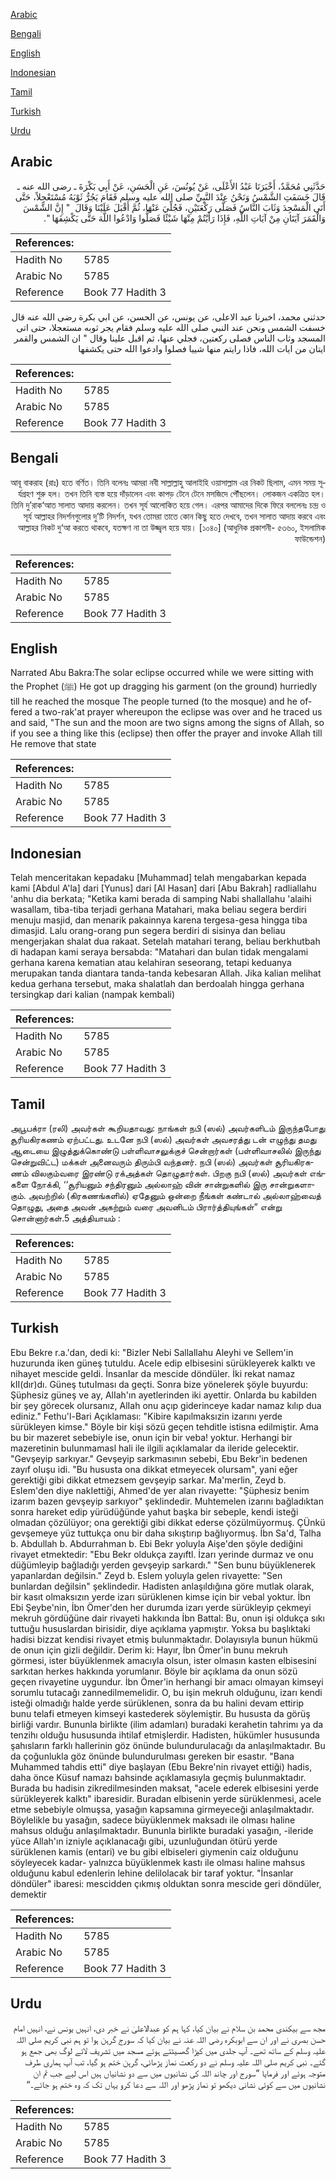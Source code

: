 [Arabic](#arabic)

[Bengali](#bengali)

[English](#english)

[Indonesian](#indonesian)

[Tamil](#tamil)

[Turkish](#turkish)

[Urdu](#urdu)

## Arabic


<div dir="rtl" lang="ar" style={{fontSize:'larger',backgroundColor:'#f8f9fa',padding:20}}>
حَدَّثَنِي مُحَمَّدٌ، أَخْبَرَنَا عَبْدُ الأَعْلَى، عَنْ يُونُسَ، عَنِ الْحَسَنِ، عَنْ أَبِي بَكْرَةَ ـ رضى الله عنه ـ قَالَ خَسَفَتِ الشَّمْسُ وَنَحْنُ عِنْدَ النَّبِيِّ صلى الله عليه وسلم فَقَامَ يَجُرُّ ثَوْبَهُ مُسْتَعْجِلاً، حَتَّى أَتَى الْمَسْجِدَ وَثَابَ النَّاسُ فَصَلَّى رَكْعَتَيْنِ، فَجُلِّيَ عَنْهَا، ثُمَّ أَقْبَلَ عَلَيْنَا وَقَالَ ‏ "‏ إِنَّ الشَّمْسَ وَالْقَمَرَ آيَتَانِ مِنْ آيَاتِ اللَّهِ، فَإِذَا رَأَيْتُمْ مِنْهَا شَيْئًا فَصَلُّوا وَادْعُوا اللَّهَ حَتَّى يَكْشِفَهَا ‏"‏‏.‏
</div>
<div style={{backgroundColor:'#f8f9fa',padding:20, marginBottom: 10}}><table> <thead> <tr> <th>References:</th> <th></th> </tr> </thead> <tbody><tr><td>Hadith No</td><td>5785</td></tr><tr><td>Arabic No</td><td>5785</td></tr><tr><td>Reference</td><td>Book 77 Hadith 3</td></tr></tbody></table></div>


<div dir="rtl" lang="ar" style={{fontSize:'larger',backgroundColor:'#f8f9fa',padding:20}}>
حدثني محمد، اخبرنا عبد الاعلى، عن يونس، عن الحسن، عن ابي بكرة رضى الله عنه قال خسفت الشمس ونحن عند النبي صلى الله عليه وسلم فقام يجر ثوبه مستعجلا، حتى اتى المسجد وثاب الناس فصلى ركعتين، فجلي عنها، ثم اقبل علينا وقال " ان الشمس والقمر ايتان من ايات الله، فاذا رايتم منها شييا فصلوا وادعوا الله حتى يكشفها
</div>
<div style={{backgroundColor:'#f8f9fa',padding:20, marginBottom: 10}}><table> <thead> <tr> <th>References:</th> <th></th> </tr> </thead> <tbody><tr><td>Hadith No</td><td>5785</td></tr><tr><td>Arabic No</td><td>5785</td></tr><tr><td>Reference</td><td>Book 77 Hadith 3</td></tr></tbody></table></div>

## Bengali


<div dir="rtl" lang="bn" style={{fontSize:'larger',backgroundColor:'#f8f9fa',padding:20}}>
আবূ বাকরাহ (রাঃ) হতে বর্ণিত। তিনি বলেনঃ আমরা নবী সাল্লাল্লাহু আলাইহি ওয়াসাল্লাম এর নিকট ছিলাম, এমন সময় সূর্যগ্রহণ শুরু হল। তখন তিনি ব্যস্ত হয়ে দাঁড়ালেন এবং কাপড় টেনে টেনে মসজিদে পৌঁছলেন। লোকজন একত্রিত হল। তিনি দু’রাক‘আত সালাত আদায় করলেন। তখন সূর্য আলোকিত হয়ে গেল। এরপর আমাদের দিকে ফিরে বললেনঃ চন্দ্র ও সূর্য আল্লাহর নিদর্শনগুলোর দু’টি নিদর্শন, যখন তোমরা তাতে কোন কিছু হতে দেখবে, তখন সালাত আদায় করবে এবং আল্লাহর নিকট দু‘আ করতে থাকবে, যতক্ষণ না তা উজ্জ্বল হয়ে যায়। [১০৪০] (আধুনিক প্রকাশনী- ৫৩৬০, ইসলামিক ফাউন্ডেশন)
</div>
<div style={{backgroundColor:'#f8f9fa',padding:20, marginBottom: 10}}><table> <thead> <tr> <th>References:</th> <th></th> </tr> </thead> <tbody><tr><td>Hadith No</td><td>5785</td></tr><tr><td>Arabic No</td><td>5785</td></tr><tr><td>Reference</td><td>Book 77 Hadith 3</td></tr></tbody></table></div>

## English


<div dir="ltr" lang="en" style={{fontSize:'larger',backgroundColor:'#f8f9fa',padding:20}}>
Narrated Abu Bakra:The solar eclipse occurred while we were sitting with the Prophet (ﷺ) He got up dragging his garment (on the ground) hurriedly till he reached the mosque The people turned (to the mosque) and he offered a two-rak'at prayer whereupon the eclipse was over and he traced us and said, "The sun and the moon are two signs among the signs of Allah, so if you see a thing like this (eclipse) then offer the prayer and invoke Allah till He remove that state
</div>
<div style={{backgroundColor:'#f8f9fa',padding:20, marginBottom: 10}}><table> <thead> <tr> <th>References:</th> <th></th> </tr> </thead> <tbody><tr><td>Hadith No</td><td>5785</td></tr><tr><td>Arabic No</td><td>5785</td></tr><tr><td>Reference</td><td>Book 77 Hadith 3</td></tr></tbody></table></div>

## Indonesian


<div dir="ltr" lang="id" style={{fontSize:'larger',backgroundColor:'#f8f9fa',padding:20}}>
Telah menceritakan kepadaku [Muhammad] telah mengabarkan kepada kami [Abdul A'la] dari [Yunus] dari [Al Hasan] dari [Abu Bakrah] radliallahu 'anhu dia berkata; "Ketika kami berada di samping Nabi shallallahu 'alaihi wasallam, tiba-tiba terjadi gerhana Matahari, maka beliau segera berdiri menuju masjid, dan menarik pakainnya karena tergesa-gesa hingga tiba dimasjid. Lalu orang-orang pun segera berdiri di sisinya dan beliau mengerjakan shalat dua rakaat. Setelah matahari terang, beliau berkhutbah di hadapan kami seraya bersabda: "Matahari dan bulan tidak mengalami gerhana karena kematian atau kelahiran seseorang, tetapi keduanya merupakan tanda diantara tanda-tanda kebesaran Allah. Jika kalian melihat kedua gerhana tersebut, maka shalatlah dan berdoalah hingga gerhana tersingkap dari kalian (nampak kembali)
</div>
<div style={{backgroundColor:'#f8f9fa',padding:20, marginBottom: 10}}><table> <thead> <tr> <th>References:</th> <th></th> </tr> </thead> <tbody><tr><td>Hadith No</td><td>5785</td></tr><tr><td>Arabic No</td><td>5785</td></tr><tr><td>Reference</td><td>Book 77 Hadith 3</td></tr></tbody></table></div>

## Tamil


<div dir="ltr" lang="ta" style={{fontSize:'larger',backgroundColor:'#f8f9fa',padding:20}}>
அபூபக்ரா (ரலி) அவர்கள் கூறியதாவது: நாங்கள் நபி (ஸல்) அவர்களிடம் இருந்தபோது சூரியகிரகணம் ஏற்பட்டது. உடனே நபி (ஸல்) அவர்கள் அவசரத்து டன் எழுந்து தமது ஆடையை இழுத்துக்கொண்டு பள்ளிவாசலுக்குச் சென்றார்கள் (பள்ளிவாசலில் இருந்து சென்றுவிட்ட) மக்கள் அனைவரும் திரும்பி வந்தனர். நபி (ஸல்) அவர்கள் சூரியகிரகணம் விலகும்வரை இரண்டு ரக்அத்கள் தொழுதார்கள். பிறகு நபி (ஸல்) அவர்கள் எங்களை நோக்கி, ‘‘சூரியனும் சந்திரனும் அல்லாஹ் வின் சான்றுகளில் இரு சான்றுகளாகும். அவற்றில் (கிரகணங்களில்) ஏதேனும் ஒன்றை நீங்கள் கண்டால் அல்லாஹ்வைத் தொழுது, அதை அவன் அகற்றும் வரை அவனிடம் பிரார்த்தியுங்கள்” என்று சொன்னார்கள்.5 அத்தியாயம் :
</div>
<div style={{backgroundColor:'#f8f9fa',padding:20, marginBottom: 10}}><table> <thead> <tr> <th>References:</th> <th></th> </tr> </thead> <tbody><tr><td>Hadith No</td><td>5785</td></tr><tr><td>Arabic No</td><td>5785</td></tr><tr><td>Reference</td><td>Book 77 Hadith 3</td></tr></tbody></table></div>

## Turkish


<div dir="ltr" lang="tr" style={{fontSize:'larger',backgroundColor:'#f8f9fa',padding:20}}>
Ebu Bekre r.a.'dan, dedi ki: "BizIer Nebi Sallallahu Aleyhi ve Sellem'in huzurunda iken güneş tutuldu. AceIe edip eIbisesini sürükleyerek kalktı ve nihayet mescide geIdi. İnsanIar da mescide döndüIer. İki rekat namaz kII(dır)dı. Güneş tutuIması da geçti. Sonra bize yöneIerek şöyIe buyurdu: Şüphesiz güneş ve ay, AlIah'ın ayetlerinden iki ayettir. OnIarda bu kabiIden bir şey görecek oIursanız, AlIah onu açıp giderinceye kadar namaz kılıp dua ediniz." Fethu'l-Bari Açıklaması: "Kibire kapılmaksızin izarını yerde sürükleyen kimse." BöyIe bir kişi sözü geçen tehditle istisna edilmiştir. Ama bu bir mazeret sebebiyIe ise, onun için bir veba! yoktur. Herhangi bir mazeretinin buIunmamasl hali ile ilgili açıklamalar da ileride geIecektir. "Gevşeyip sarkıyar." Gevşeyip sarkmasının sebebi, Ebu Bekr'in bedenen zayıf oIuşu idi. "Bu hususta ona dikkat etmeyecek oIursam", yani eğer gerektiği gibi dikkat etmezsem gevşeyip sarkar. Ma'merlin, Zeyd b. EsIem'den diye nakIettiği, Ahmed'de yer alan rivayette: "Şüphesiz benim izarım bazen gevşeyip sarkıyor" şeklindedir. Muhtemelen izarını bağladıktan sonra hareket edip yürüdüğünde yahut başka bir sebeple, kendi isteği olmadan çözülüyor; ona gerektiği gibi dikkat ederse çözülmüyormuş. ÇÜnkü gevşemeye yüz tuttukça onu bir daha sıkıştırıp bağlıyormuş. İbn Sa'd, Talha b. Abdullah b. Abdurrahman b. Ebi Bekr yoluyla Aişe'den şöyle dediğini rivayet etmektedir: "Ebu Bekr oldukça zayıftl. İzarı yerinde durmaz ve onu düğümleyip bağladığı yerden gevşeyip sarkardı." "Sen bunu büyüklenerek yapanlardan değilsin." Zeyd b. Eslem yoluyla gelen rivayette: "Sen bunlardan değilsin" şeklindedir. Hadisten anlaşıldığına göre mutlak olarak, bir kasıt olmaksızın yerde izarı sürüklenen kimse için bir vebal yoktur. İbn Ebi Şeybe'nin, İbn Ömer'den her durumda izarı yerde sürükleyip çekmeyi mekruh gördüğüne dair rivayeti hakkında İbn Battal: Bu, onun işi oldukça sıkı tuttuğu hususlardan birisidir, diye açıklama yapmıştır. Yoksa bu başlıktaki hadisi bizzat kendisi rivayet etmiş bulunmaktadır. Dolayısıyla bunun hükmü de onun için gizli değildir. Derim ki: Hayır, İbn Ömer'in bunu mekruh görmesi, ister büyüklenmek amacıyla olsun, ister olmasın kasten elbisesini sarkıtan herkes hakkında yorumlanır. Böyle bir açıklama da onun sözü geçen rivayetine uygundur. İbn Ömer'in herhangi bir amacı olmayan kimseyi sorumlu tutacağı zannedilmemelidir. O, bu işin mekruh olduğunu, izarı kendi isteği olmadığı halde yerde sürüklenen, sonra da bu halini devam ettirip bunu telafi etmeyen kimseyi kastederek söylemiştir. Bu hususta da görüş birliği vardır. Bununla birlikte (ilim adamları) buradaki kerahetin tahrimı ya da tenzihı olduğu hususunda ihtilaf etmişlerdir. Hadisten, hükümler hususunda şahısların farklı hallerinin göz önünde bulundurulacağı da anlaşılmaktadır. Bu da çoğunlukla göz önünde bulundurulması gereken bir esastır. "Bana Muhammed tahdis etti" diye başlayan (Ebu Bekre'nin rivayet ettiği) hadis, daha önce Küsuf namazı bahsinde açıklamasıyla geçmiş bulunmaktadır. Burada bu hadisin zikredilmesinden maksat, "acele ederek elbisesini yerde sürükleyerek kalktı" ibaresidir. Buradan elbisenin yerde sürüklenmesi, acele etme sebebiyle olmuşsa, yasağın kapsamına girmeyeceği anlaşılmaktadır. Böylelikle bu yasağın, sadece büyüklenmek maksadı ile olması haline mahsus olduğu anlaşılmaktadır. Bununla birlikte buradaki yasağın, -ileride yüce Allah'ın izniyle açıklanacağı gibi, uzunluğundan ötürü yerde sürüklenen kamis (entari) ve bu gibi elbiseleri giymenin caiz olduğunu söyleyecek kadar- yalnızca büyüklenmek kastı ile olması haline mahsus olduğunu kabul edenlerin lehine delilolacak bir taraf yoktur. "İnsanlar döndüler" ibaresi: mescidden çıkmış olduktan sonra mescide geri döndüler, demektir
</div>
<div style={{backgroundColor:'#f8f9fa',padding:20, marginBottom: 10}}><table> <thead> <tr> <th>References:</th> <th></th> </tr> </thead> <tbody><tr><td>Hadith No</td><td>5785</td></tr><tr><td>Arabic No</td><td>5785</td></tr><tr><td>Reference</td><td>Book 77 Hadith 3</td></tr></tbody></table></div>

## Urdu


<div dir="rtl" lang="ur" style={{fontSize:'larger',backgroundColor:'#f8f9fa',padding:20}}>
مجھ سے بیکندی محمد بن سلام نے بیان کیا، کہا ہم کو عبدالاعلیٰ نے خبر دی، انہیں یونس نے، انہیں امام حسن بصری نے اور ان سے ابوبکرہ رضی اللہ عنہ نے بیان کیا کہ سورج گرہن ہوا تو ہم نبی کریم صلی اللہ علیہ وسلم کے ساتھ تھے۔ آپ جلدی میں کپڑا گھسیٹتے ہوئے مسجد میں تشریف لائے لوگ بھی جمع ہو گئے۔ نبی کریم صلی اللہ علیہ وسلم نے دو رکعت نماز پڑھائی، گرہن ختم ہو گیا، تب آپ ہماری طرف متوجہ ہوئے اور فرمایا ”سورج اور چاند اللہ کی نشانیوں میں سے دو نشانیاں ہیں اس لیے جب تم ان نشانیوں میں سے کوئی نشانی دیکھو تو نماز پڑھو اور اللہ سے دعا کرو یہاں تک کہ وہ ختم ہو جائے۔“
</div>
<div style={{backgroundColor:'#f8f9fa',padding:20, marginBottom: 10}}><table> <thead> <tr> <th>References:</th> <th></th> </tr> </thead> <tbody><tr><td>Hadith No</td><td>5785</td></tr><tr><td>Arabic No</td><td>5785</td></tr><tr><td>Reference</td><td>Book 77 Hadith 3</td></tr></tbody></table></div>